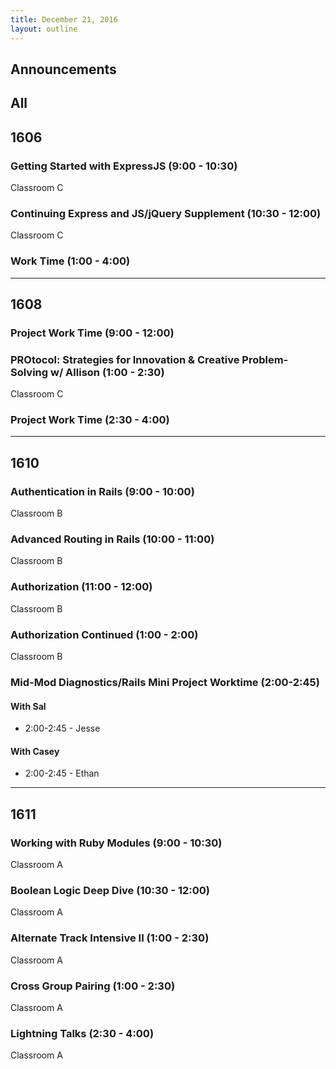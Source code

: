 ```yaml
---
title: December 21, 2016
layout: outline
---
```



## Announcements


## All

## 1606

### Getting Started with ExpressJS (9:00 - 10:30)

Classroom C

### Continuing Express and JS/jQuery Supplement (10:30 - 12:00)

Classroom C

### Work Time (1:00 - 4:00)

***

## 1608

### Project Work Time (9:00 - 12:00)

### PROtocol: Strategies for Innovation & Creative Problem-Solving w/ Allison (1:00 - 2:30)

Classroom C

### Project Work Time (2:30 - 4:00)

***

## 1610

### Authentication in Rails (9:00 - 10:00)

Classroom B

### Advanced Routing in Rails (10:00 - 11:00)

Classroom B

### Authorization (11:00 - 12:00)

Classroom B

### Authorization Continued (1:00 - 2:00)

Classroom B

### Mid-Mod Diagnostics/Rails Mini Project Worktime (2:00-2:45)

#### With Sal

* 2:00-2:45 - Jesse

#### With Casey

* 2:00-2:45 - Ethan

***

## 1611

### Working with Ruby Modules (9:00 - 10:30)

Classroom A

### Boolean Logic Deep Dive (10:30 - 12:00)

Classroom A

### Alternate Track Intensive II (1:00 - 2:30)

Classroom A

### Cross Group Pairing (1:00 - 2:30)

Classroom A

### Lightning Talks (2:30 - 4:00)

Classroom A
